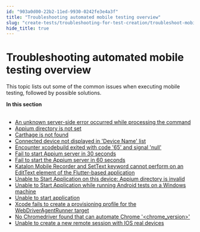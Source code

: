 ```yaml
---
id: "903a0d00-22b2-11ed-9930-0242fe3e4a3f"
title: "Troubleshooting automated mobile testing overview"
slug: "create-tests/troubleshooting-for-test-creation/troubleshoot-mobile-automated-testing/troubleshooting-automated-mobile-testing-overview"
hide_title: true
---
```


# <a id="id" class="anchor_top_offset"/><a id="ariaid-title1" class="anchor_top_offset"/>Troubleshooting automated mobile testing overview

<p xmlns="http://www.w3.org/1999/xhtml" className="p">This topic lists out some of the common issues when executing mobile testing, followed by possible solutions.</p> 
<nav xmlns="http://www.w3.org/1999/xhtml" role="navigation" className="related-links"><div className="linklist"><strong>In this section</strong><br /><br /><ul className="linklist"><li className="linklist"><a className="link" href="/docs/create-tests/troubleshooting-for-test-creation/troubleshoot-mobile-automated-testing/an-unknown-server-side-error-occurred-while-processing-the-command">An unknown server-side error occurred while processing the command</a></li><li className="linklist"><a className="link" href="/docs/create-tests/troubleshooting-for-test-creation/troubleshoot-mobile-automated-testing/appium-directory-is-not-set">Appium directory is not set</a></li><li className="linklist"><a className="link" href="/docs/create-tests/troubleshooting-for-test-creation/troubleshoot-mobile-automated-testing/carthage-is-not-found">Carthage is not found</a></li><li className="linklist"><a className="link" href="/docs/create-tests/troubleshooting-for-test-creation/troubleshoot-mobile-automated-testing/connected-device-not-displayed-in-device-name-list">Connected device not displayed in 'Device Name' list</a></li><li className="linklist"><a className="link" href="/docs/create-tests/troubleshooting-for-test-creation/troubleshoot-mobile-automated-testing/encounter-xcodebuild-exited-with-code-65-and-signal-null">Encounter xcodebuild exited with code '65' and signal 'null'</a></li><li className="linklist"><a className="link" href="/docs/create-tests/troubleshooting-for-test-creation/troubleshoot-mobile-automated-testing/fail-to-start-appium-server-in-30-seconds">Fail to start Appium server in 30 seconds</a></li><li className="linklist"><a className="link" href="/docs/create-tests/troubleshooting-for-test-creation/troubleshoot-mobile-automated-testing/fail-to-start-the-appium-server-in-60-seconds">Fail to start the Appium server in 60 seconds</a></li><li className="linklist"><a className="link" href="/docs/create-tests/troubleshooting-for-test-creation/troubleshoot-mobile-automated-testing/katalon-mobile-recorder-and-settext-keyword-cannot-perform-on-an-edittext-element-of-the-flutter-based-application">Katalon Mobile Recorder and SetText keyword cannot perform on an EditText element of the Flutter-based application</a></li><li className="linklist"><a className="link" href="/docs/create-tests/troubleshooting-for-test-creation/troubleshoot-mobile-automated-testing/unable-to-start-application-on-this-device-appium-directory-is-invalid">Unable to Start Application on this device: Appium directory is invalid</a></li><li className="linklist"><a className="link" href="/docs/create-tests/troubleshooting-for-test-creation/troubleshoot-mobile-automated-testing/unable-to-start-application-while-running-android-tests-on-a-windows-machine">Unable to Start Application while running Android tests on a Windows machine</a></li><li className="linklist"><a className="link" href="/docs/create-tests/troubleshooting-for-test-creation/troubleshoot-mobile-automated-testing/unable-to-start-application">Unable to start application</a></li><li className="linklist"><a className="link" href="/docs/create-tests/troubleshooting-for-test-creation/troubleshoot-mobile-automated-testing/xcode-fails-to-create-a-provisioning-profile-for-the-webdriveragentrunner-target">Xcode fails to create a provisioning profile for the WebDriverAgentRunner target</a></li><li className="linklist"><a className="link" href="/docs/create-tests/troubleshooting-for-test-creation/troubleshoot-mobile-automated-testing/no-chromedriver-found-that-can-automate-chrome-chrome_version">No Chromedriver found that can automate Chrome '&lt;chrome_version&gt;'</a></li><li className="linklist"><a className="link" href="/docs/create-tests/troubleshooting-for-test-creation/troubleshoot-mobile-automated-testing/unable-to-create-a-new-remote-session-with-ios-real-devices">Unable to create a new remote session with IOS real devices</a></li></ul></div></nav> 
